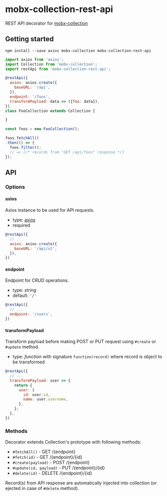 # mobx-collection-rest-api

REST API decorator for [mobx-collection](https://github.com/lukaszgrolik/mobx-collection)

## Getting started

`npm install --save axios mobx-collection mobx-collection-rest-api`

```js
import axios from 'axios';
import Collection from 'mobx-collection';
import restApi from 'mobx-collection-rest-api';

@restApi({
  axios: axios.create({
    baseURL: '/api',
  }),
  endpoint: '/foos',
  transformPayload: data => ({foo: data}),
})
class FooCollection extends Collection {

}

const foos = new FooCollection();

foos.fetchAll()
.then(() => {
  foos.filter();
  // => [/* records from "GET /api/foos" response */]
});
```

## API

### Options

#### axios

Axios instance to be used for API requests.

- type: [axios](https://github.com/mzabriskie/axios)
- required

```js
@restApi({
  // ...
  axios: axios.create({
    baseURL: '/api/v2',
  }),
})
```

#### endpoint

Endpoint for CRUD operations.

- type: *string*
- default: `'/'`

```js
@restApi({
  // ...
  endpoint: '/users',
})
```

#### transformPayload

Transform payload before making POST or PUT request using `#create` or `#update` method.

- type: *function* with signature `function(record)` where record is object to be transformed

```js
@restApi({
  // ...
  transformPayload: user => {
    return {
      user: {
        id: user.id,
        name: user.username,
      },
    };
  },
})
```

### Methods

Decorator extends Collection's prototype with following methods:

- `#fetchAll()` - GET /{endpoint}
- `#fetch(id)` - GET /{endpoint}/{id}
- `#create(payload)` - POST /{endpoint}
- `#update(id, payload)` - PUT /{endpoint}/{id}
- `#delete(id)` - DELETE /{endpoint}/{id}

Record(s) from API response are automatically injected into collection (or ejected in case of `#delete` method).